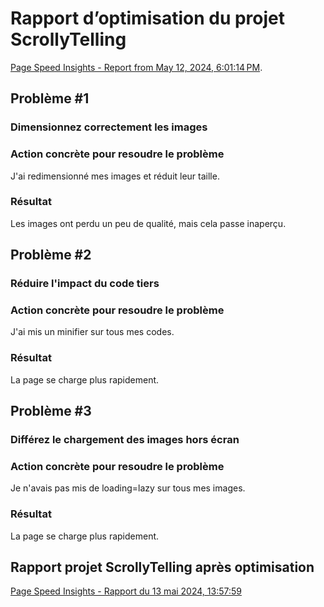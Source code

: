 #  Rapport d’optimisation du projet ScrollyTelling

[Page Speed Insights - Report from May 12, 2024, 6:01:14 PM](https://pagespeed.web.dev/analysis/https-yavuz-selim-tim-momo-com/c7j161d2wp?form_factor=desktop).

## Problème #1
### Dimensionnez correctement les images

### Action concrète pour resoudre le problème
J'ai redimensionné mes images et réduit leur taille.

### Résultat
Les images ont perdu un peu de qualité, mais cela passe inaperçu.

## Problème #2
### Réduire l'impact du code tiers


### Action concrète pour resoudre le problème
J'ai mis un minifier sur tous mes codes.

### Résultat
La page se charge plus rapidement.

## Problème #3
### Différez le chargement des images hors écran


### Action concrète pour resoudre le problème
Je n'avais pas mis de loading=lazy sur tous mes images.

### Résultat
La page se charge plus rapidement.

## Rapport projet ScrollyTelling après optimisation
[Page Speed Insights - Rapport du 13 mai 2024, 13:57:59](https://pagespeed.web.dev/analysis/https-yavuz-selim-tim-momo-com/06jp01wl6h?form_factor=desktop)
